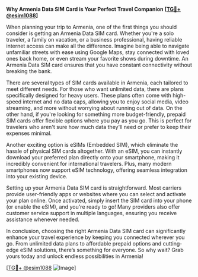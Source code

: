 **Why Armenia Data SIM Card is Your Perfect Travel Companion [[TG💪+ @esim1088](https://t.me/s/esim1088)]**

When planning your trip to Armenia, one of the first things you should consider is getting an Armenia Data SIM card. Whether you're a solo traveler, a family on vacation, or a business professional, having reliable internet access can make all the difference. Imagine being able to navigate unfamiliar streets with ease using Google Maps, stay connected with loved ones back home, or even stream your favorite shows during downtime. An Armenia Data SIM card ensures that you have constant connectivity without breaking the bank.

There are several types of SIM cards available in Armenia, each tailored to meet different needs. For those who want unlimited data, there are plans specifically designed for heavy users. These plans often come with high-speed internet and no data caps, allowing you to enjoy social media, video streaming, and more without worrying about running out of data. On the other hand, if you're looking for something more budget-friendly, prepaid SIM cards offer flexible options where you pay as you go. This is perfect for travelers who aren't sure how much data they'll need or prefer to keep their expenses minimal.

Another exciting option is eSIMs (Embedded SIM), which eliminate the hassle of physical SIM cards altogether. With an eSIM, you can instantly download your preferred plan directly onto your smartphone, making it incredibly convenient for international travelers. Plus, many modern smartphones now support eSIM technology, offering seamless integration into your existing device.

Setting up your Armenia Data SIM card is straightforward. Most carriers provide user-friendly apps or websites where you can select and activate your plan online. Once activated, simply insert the SIM card into your phone (or enable the eSIM), and you're ready to go! Many providers also offer customer service support in multiple languages, ensuring you receive assistance whenever needed.

In conclusion, choosing the right Armenia Data SIM card can significantly enhance your travel experience by keeping you connected wherever you go. From unlimited data plans to affordable prepaid options and cutting-edge eSIM solutions, there’s something for everyone. So why wait? Grab yours today and unlock endless possibilities in Armenia! 

[[TG💪+ @esim1088](https://t.me/s/esim1088) ![Image](https://i.postimg.cc/Y0z9fWf4/image.png)]